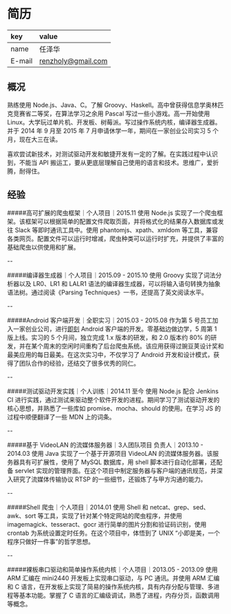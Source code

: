 简历
====
|key|value|
|:--|:--|
|name|任泽华|
|E-mail|[renzholy@gmail.com](mailto:renzholy@gmail.com)|

概况
----
熟练使用 Node.js、Java、C。了解 Groovy、Haskell。高中曾获得信息学奥林匹克竞赛省二等奖，在算法学习之余用 Pascal 写过一些小游戏。高一开始使用 Linux。大学玩过单片机、开发板、树莓派。写过操作系统内核，编译器生成器。并于 2014 年 9 月至 2015 年 7 月申请休学一年，期间在一家创业公司实习 5 个月，现在大三在读。

喜欢尝试新技术，对测试驱动开发和敏捷开发有一定的了解。在实践过程中认识到，不能当 API 搬运工，要从更底层理解自己使用的语言和技术。思维广，爱折腾，耐得住。

经验
----
#####高可扩展的爬虫框架｜个人项目｜2015.11
使用 Node.js 实现了一个爬虫框架。该框架可以根据简单的配置文件爬取页面，并将格式化的结果存入数据库或发往 Slack 等即时通讯工具中。使用 phantomjs、xpath、xmldom 等工具，兼容各类网页。配置文件可以运行时增减，爬虫种类可以运行时扩充，并提供了丰富的基础爬虫以供使用和扩展。

--

#####编译器生成器｜个人项目｜2015.09 - 2015.10
使用 Groovy 实现了词法分析器以及 LR0、LR1 和 LALR1 语法的编译器生成器，可以将输入语句转换为抽象语法树。通过阅读《Parsing Techniques》一书，还提高了英文阅读水平。

--

#####Android 客户端开发｜全职实习｜2015.03 - 2015.08
作为第 5 号员工加入一家创业公司，进行[即刻](http://jike.ruguoapp.com) Android 客户端的开发。零基础边做边学，5 周第 1 版上线。实习的 5 个月间，独立完成 1.x 版本的研发，和 2.0 版本约 80% 的研发，并在某个周末的空闲时间重构了后台爬虫系统。该应用获得过豌豆荚设计奖和最美应用的每日最美。在这次实习中，不仅学习了 Android 开发和设计模式，获得了团队合作的经验，还结交了很多优秀的同仁。

--

#####测试驱动开发实践｜个人训练｜2014.11 至今
使用 Node.js 配合 Jenkins CI 进行实践，通过测试来驱动整个软件开发的进程。期间学习了测试驱动开发的核心思想，并熟悉了一些库如 promise、mocha、should 的使用。在学习 JS 的过程中顺便翻译了一些 MDN 上的词条。

--

#####基于 VideoLAN 的流媒体服务器｜3人团队项目 负责人｜2013.10 - 2014.03
使用 Java 实现了一个基于开源项目 VideoLAN 的流媒体服务器。该服务器具有可扩展性，使用了 MySQL 数据库，用 shell 脚本进行自动化部署，还配备 servlet 实现的管理界面。在这个项目中制定服务器与客户端的通讯规范，并深入研究了流媒体传输协议 RTSP 的一些细节，还锻炼了与甲方沟通的能力。

--

#####Shell 爬虫｜个人项目｜2014.01
使用 Shell 和 netcat、grep、sed、awk、sort 等工具，实现了针对某个特定网站的爬虫程序，并使用 imagemagick、tesseract、gocr 进行简单的图片分割和验证码识别，使用 crontab 为系统设置定时任务。在这个项目中，体悟到了 UNIX “小即是美，一个程序只做好一件事”的哲学思想。

--

#####裸板串口驱动和简单操作系统内核｜个人项目｜2013.05 - 2013.09
使用 ARM 汇编在 mini2440 开发板上实现串口驱动，与 PC 通讯。并使用 ARM 汇编和 C 语言，在开发板上实现了简易的操作系统内核，具有内存分配与管理、多进程等基本功能。掌握了 C 语言的汇编级调试，熟悉了进程，内存分页，函数调用等概念。
